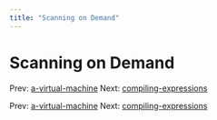 ```yaml
---
title: "Scanning on Demand"
---
```


# Scanning on Demand

Prev: [a-virtual-machine](a-virtual-machine.md)
Next: [compiling-expressions](compiling-expressions.md)

Prev: [a-virtual-machine](a-virtual-machine.md)
Next: [compiling-expressions](compiling-expressions.md)
